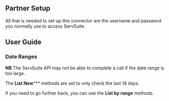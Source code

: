 
<section class="setup partner" markdown="1">

## Partner Setup

<div class="section-content" markdown="1">

All that is needed to set up this connector are the username and password you normally use to access ServSuite.

</div>

</section>

<section class="userguide" markdown="1">

## User Guide

<div class="section-content" markdown="1">
	
### Date Ranges ###

**NB** The ServSuite API may not be able to complete a call if the date range is too large.

The **List New**"** methods are set to only check the last 14 days.  

If you need to go further back, you can use the **List by range** methods.

</div>

</section>



